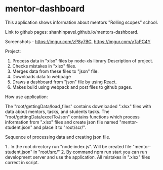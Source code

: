 # mentor-dashboard
This application shows information about mentors "Rolling scopes" school.

Link to github pages: shanhinpavel.github.io/mentors-dashboard.

Screenshots - https://imgur.com/zP8y7BC, https://imgur.com/yTaPC4Y

Project:
1. Process data in "xlsx" files by node-xls library
Description of project.
2. Checks mistakes in "xlsx" files.
3. Merges data from these files to "json" file.
4. Downloads data to webpage
5. Draws a dashboard from "json" file by using React.
6. Makes build using webpack and post files to github pages.

How use application:

  The "root/gettingData/load_files" contains downloaded ".xlsx" files with data about mentors, tasks, and students tasks. The "root/gettingData/excelToJson" contains functions which process information from ".xlsx" files and create json file named "mentor-student.json" and place it to "root/scr/".
  
Sequence of processing data and creating json file.

1 . In the root directory run "node index.js". Will be created file "mentor-student.json" in "root/src/"
2. By command npm run start you can run development server and use the application.
All mistakes in ".xlsx" files correct in script.
